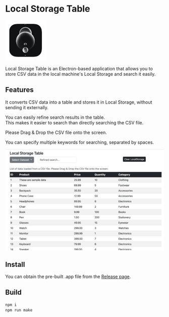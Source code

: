 # Local Storage Table

<div align="left">
  <img src="static/icon.iconset/icon_128x128.png">
</div>

Local Storage Table is an Electron-based application that allows you to store CSV data in the local machine's Local Storage and search it easily.

##  Features
It converts CSV data into a table and stores it in Local Storage, without sending it externally.

You can easily refine search results in the table.  
This makes it easier to search than directly searching the CSV file.

Please Drag & Drop the CSV file onto the screen.

You can specify multiple keywords for searching, separated by spaces.

<div align="center">
  <img src="static/local-storage-table-image.png">
</div>

## Install

You can obtain the pre-built .app file from the [Release page](https://github.com/knziiy/LocalStorageTable/releases). 


## Build

```bash
npm i
npm run make
```

